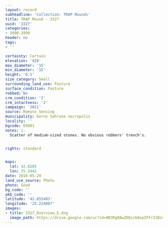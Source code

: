 ```yaml
---
layout: record
subheadline: 'Collection: TRAP Mounds'
title: TRAP Mound - 3327
uuid: '3327'
categories:
- 3000-3999
header: no
tags:
- ''

certainty: Certain
elevation: '428'
max_diameter: '15'
min_diameter: '15'
height: '0.5'
size_category: Small
surrounding_land_use: Pasture
surface_condition: Pasture
robbed: No
crm_condition: '2'
crm_intactness: '2'
campaign: '2011'
source: Remote Sensing
municipality: Gorno Sahrane necropolis
locality: ''
bgcode: DS001
notes: |-
  Scatter of medium-sized stones. No obvious robbers' trench's.


rights: standard


maps:
  lat: 42.6285
  lon: 25.2442
date: 2018-05-29
land_use_source: Photo
photo: Good
bg_code: ''
akb_code: ''
latitude: '42.655483'
longitude: '25.224087'
images:
- title: 3327_Overview_E.dng
  image_path: https://drive.google.com/uc?id=0B3Rg88wZDQscb0xpZFFrZ1BzdjQ
---
```


